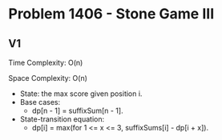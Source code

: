 # Problem 1406 - Stone Game III

## V1

Time Complexity: O(n)

Space Complexity: O(n)

- State: the max score given position i.
- Base cases:
    - dp[n - 1] = suffixSum[n - 1].
- State-transition equation:
    - dp[i] = max(for 1 <= x <= 3, suffixSums[i] - dp[i + x]).
